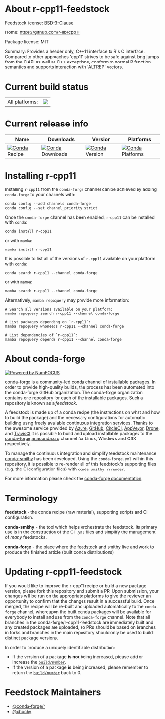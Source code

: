 About r-cpp11-feedstock
=======================

Feedstock license: [BSD-3-Clause](https://github.com/conda-forge/r-cpp11-feedstock/blob/main/LICENSE.txt)

Home: https://github.com/r-lib/cpp11

Package license: MIT

Summary: Provides a header only, C++11 interface to R's C interface. Compared to other approaches 'cpp11' strives to be safe against long jumps from the C API as well as C++ exceptions, conform to normal R function semantics and supports interaction with 'ALTREP' vectors.

Current build status
====================


<table><tr><td>All platforms:</td>
    <td>
      <a href="https://dev.azure.com/conda-forge/feedstock-builds/_build/latest?definitionId=10320&branchName=main">
        <img src="https://dev.azure.com/conda-forge/feedstock-builds/_apis/build/status/r-cpp11-feedstock?branchName=main">
      </a>
    </td>
  </tr>
</table>

Current release info
====================

| Name | Downloads | Version | Platforms |
| --- | --- | --- | --- |
| [![Conda Recipe](https://img.shields.io/badge/recipe-r--cpp11-green.svg)](https://anaconda.org/conda-forge/r-cpp11) | [![Conda Downloads](https://img.shields.io/conda/dn/conda-forge/r-cpp11.svg)](https://anaconda.org/conda-forge/r-cpp11) | [![Conda Version](https://img.shields.io/conda/vn/conda-forge/r-cpp11.svg)](https://anaconda.org/conda-forge/r-cpp11) | [![Conda Platforms](https://img.shields.io/conda/pn/conda-forge/r-cpp11.svg)](https://anaconda.org/conda-forge/r-cpp11) |

Installing r-cpp11
==================

Installing `r-cpp11` from the `conda-forge` channel can be achieved by adding `conda-forge` to your channels with:

```
conda config --add channels conda-forge
conda config --set channel_priority strict
```

Once the `conda-forge` channel has been enabled, `r-cpp11` can be installed with `conda`:

```
conda install r-cpp11
```

or with `mamba`:

```
mamba install r-cpp11
```

It is possible to list all of the versions of `r-cpp11` available on your platform with `conda`:

```
conda search r-cpp11 --channel conda-forge
```

or with `mamba`:

```
mamba search r-cpp11 --channel conda-forge
```

Alternatively, `mamba repoquery` may provide more information:

```
# Search all versions available on your platform:
mamba repoquery search r-cpp11 --channel conda-forge

# List packages depending on `r-cpp11`:
mamba repoquery whoneeds r-cpp11 --channel conda-forge

# List dependencies of `r-cpp11`:
mamba repoquery depends r-cpp11 --channel conda-forge
```


About conda-forge
=================

[![Powered by
NumFOCUS](https://img.shields.io/badge/powered%20by-NumFOCUS-orange.svg?style=flat&colorA=E1523D&colorB=007D8A)](https://numfocus.org)

conda-forge is a community-led conda channel of installable packages.
In order to provide high-quality builds, the process has been automated into the
conda-forge GitHub organization. The conda-forge organization contains one repository
for each of the installable packages. Such a repository is known as a *feedstock*.

A feedstock is made up of a conda recipe (the instructions on what and how to build
the package) and the necessary configurations for automatic building using freely
available continuous integration services. Thanks to the awesome service provided by
[Azure](https://azure.microsoft.com/en-us/services/devops/), [GitHub](https://github.com/),
[CircleCI](https://circleci.com/), [AppVeyor](https://www.appveyor.com/),
[Drone](https://cloud.drone.io/welcome), and [TravisCI](https://travis-ci.com/)
it is possible to build and upload installable packages to the
[conda-forge](https://anaconda.org/conda-forge) [anaconda.org](https://anaconda.org/)
channel for Linux, Windows and OSX respectively.

To manage the continuous integration and simplify feedstock maintenance
[conda-smithy](https://github.com/conda-forge/conda-smithy) has been developed.
Using the ``conda-forge.yml`` within this repository, it is possible to re-render all of
this feedstock's supporting files (e.g. the CI configuration files) with ``conda smithy rerender``.

For more information please check the [conda-forge documentation](https://conda-forge.org/docs/).

Terminology
===========

**feedstock** - the conda recipe (raw material), supporting scripts and CI configuration.

**conda-smithy** - the tool which helps orchestrate the feedstock.
                   Its primary use is in the construction of the CI ``.yml`` files
                   and simplify the management of *many* feedstocks.

**conda-forge** - the place where the feedstock and smithy live and work to
                  produce the finished article (built conda distributions)


Updating r-cpp11-feedstock
==========================

If you would like to improve the r-cpp11 recipe or build a new
package version, please fork this repository and submit a PR. Upon submission,
your changes will be run on the appropriate platforms to give the reviewer an
opportunity to confirm that the changes result in a successful build. Once
merged, the recipe will be re-built and uploaded automatically to the
`conda-forge` channel, whereupon the built conda packages will be available for
everybody to install and use from the `conda-forge` channel.
Note that all branches in the conda-forge/r-cpp11-feedstock are
immediately built and any created packages are uploaded, so PRs should be based
on branches in forks and branches in the main repository should only be used to
build distinct package versions.

In order to produce a uniquely identifiable distribution:
 * If the version of a package **is not** being increased, please add or increase
   the [``build/number``](https://docs.conda.io/projects/conda-build/en/latest/resources/define-metadata.html#build-number-and-string).
 * If the version of a package **is** being increased, please remember to return
   the [``build/number``](https://docs.conda.io/projects/conda-build/en/latest/resources/define-metadata.html#build-number-and-string)
   back to 0.

Feedstock Maintainers
=====================

* [@conda-forge/r](https://github.com/conda-forge/r/)
* [@xhochy](https://github.com/xhochy/)


<!-- dummy commit to enable rerendering -->

